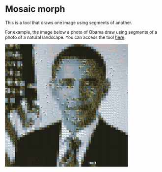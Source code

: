 # Mosaic morph

This is a tool that draws one image using segments of another. 

For example, the image below a photo of Obama draw using segments of a photo of a natural landscape. You can access the tool [here](daikman.github.io/mosaic-morph).

![](/images/obamatree.png)
